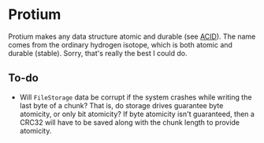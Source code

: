 # Protium

Protium makes any data structure atomic and durable (see [ACID](https://en.wikipedia.org/wiki/ACID#Consistency)). The name comes from the ordinary hydrogen isotope, which is both atomic and durable (stable). Sorry, that's really the best I could do.

## To-do

* Will `FileStorage` data be corrupt if the system crashes while writing the last byte of a chunk? That is, do storage drives guarantee byte atomicity, or only bit atomicity? If byte atomicity isn't guaranteed, then a CRC32 will have to be saved along with the chunk length to provide atomicity.

